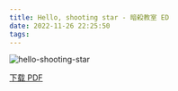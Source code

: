 ```yaml
---
title: Hello, shooting star - 暗殺教室 ED
date: 2022-11-26 22:25:50
tags:
---
```


![hello-shooting-star](https://cdn.jsdelivr.net/gh/AnotiaWang/animenz@source/img/hello-shooting-star.png)

[下载 PDF](https://cdn.jsdelivr.net/gh/AnotiaWang/animenz@source/sheets/hello-shooting-star.pdf)
